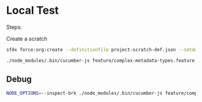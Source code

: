 # Local Test

Steps:

Create a scratch

```sh
sfdx force:org:create --definitionfile project-scratch-def.json --setdefaultusername -a scratch
```

```sh
./node_modules/.bin/cucumber-js feature/complex-metadata-types.feature --tags "not @skipped"
```

## Debug

```sh
NODE_OPTIONS=--inspect-brk ./node_modules/.bin/cucumber-js feature/complex-metadata-types.feature --tags "not @skipped" --require step-definitions/complexMetadata.js --require step-definitions/changeSet.js
```
